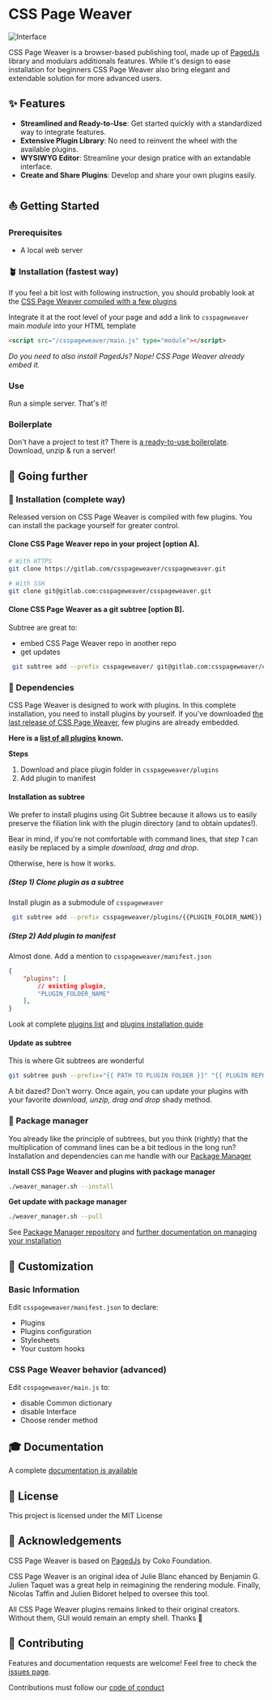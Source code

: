 # CSS Page Weaver 

![Interface](https://gitlab.com/csspageweaver/csspageweaver/-/wikis/uploads/e724d6782600c30bc1b8d1ad56b24217/_screen_copie.webp)

CSS Page Weaver is a browser-based publishing tool, made up of [PagedJs](https://pagedjs.org/about/) library and modulars additionals features. While it's design to ease installation for beginners CSS Page Weaver also bring elegant and extendable solution for more advanced users.

## ✨ Features

- **Streamlined and Ready-to-Use**: Get started quickly with a standardized way to integrate features.
- **Extensive Plugin Library**: No need to reinvent the wheel with the available plugins.
- **WYSIWYG Editor**: Streamline your design pratice with an extandable interface.
- **Create and Share Plugins**: Develop and share your own plugins easily.

## ⛵ Getting Started

### Prerequisites

- A local web server

### 🪴 Installation (fastest way)

If you feel a bit lost with following instruction, you should probably look at the [CSS Page Weaver compiled with a few plugins](https://gitlab.com/csspageweaver/csspageweaver/-/releases)

Integrate it at the root level of your page and add a link to `csspageweaver` main _module_ into your HTML template

```html
<script src="/csspageweaver/main.js" type="module"></script>
```

*Do you need to also install PagedJs? Nope! CSS Page Weaver already embed it.*

### Use

Run a simple server. That's it!

### Boilerplate 

Don't have a project to test it? There is [a ready-to-use boilerplate](https://gitlab.com/csspageweaver//boilerplate). Download, unzip & run a server!


## 🚀 Going further

### 🌲 Installation (complete way)

Released version on CSS Page Weaver is compiled with few plugins. You can install the package yourself for greater control.

#### Clone CSS Page Weaver repo in your project [option A].

```bash
# With HTTPS
git clone https://gitlab.com/csspageweaver/csspageweaver.git

# With SSH
git clone git@gitlab.com:csspageweaver/csspageweaver.git
```
#### Clone CSS Page Weaver as a git subtree [option B].

Subtree are great to:
- embed CSS Page Weaver repo in another repo
- get updates 

```bash
 git subtree add --prefix csspageweaver/ git@gitlab.com:csspageweaver/cssPageWeaver.git --squash
```

### 🔌 Dependencies

CSS Page Weaver is designed to work with plugins. In this complete installation, you need to install plugins by yourself. If you've downloaded [the last release of CSS Page Weaver](https://gitlab.com/csspageweaver/csspageweaver/-/releases), few plugins are already embedded.

**Here is a [list of all plugins](https://gitlab.com/csspageweaver//plugins) known.**

**Steps**

1. Download and place plugin folder in `csspageweaver/plugins`
2. Add plugin to manifest

#### Installation as subtree

We prefer to install plugins using Git Subtree because it allows us to easily preserve the filiation link with the plugin directory (and to obtain updates!).

Bear in mind, if you're not comfortable with command lines, that *step 1* can easily be replaced by a simple *download, drag and drop*.

Otherwise, here is how it works.

##### (Step 1) Clone plugin as a subtree

Install plugin as a submodule of `csspageweaver`

```bash
 git subtree add --prefix csspageweaver/plugins/{{PLUGIN_FOLDER_NAME}} git@gitlab.com:csspageweaver/plugins/{{PLUGIN_NAME}}.git --squash
```

##### (Step 2) Add plugin to manifest

Almost done. Add a mention to `csspageweaver/manifest.json`

```json
{
	"plugins": [
		// existing plugin,
		"PLUGIN_FOLDER_NAME"
	],
}
```

Look at complete [plugins list](https://gitlab.com/csspageweaver/plugins) and [plugins installation guide](https://gitlab.com/csspageweaver/csspageweaver/-/wikis/design/plugins/install)

#### Update as subtree

This is where Git subtrees are wonderful

```bash
git subtree push --prefix="{{ PATH TO PLUGIN FOLDER }}" "{{ PLUGIN REPO URL}}" main
```

A bit dazed? Don't worry. Once again, you can update your plugins with your favorite *download, unzip, drag and drop* shady method.

### 🎁 Package manager

You already like the principle of subtrees, but you think (rightly) that the multiplication of command lines can be a bit tedious in the long run? Installation and dependencies can me handle with our [Package Manager](https://gitlab.com/csspageweaver/package-manager)

**Install CSS Page Weaver and plugins with package manager**

```bash
./weaver_manager.sh --install 
```

**Get update with package manager**

```bash
./weaver_manager.sh --pull 
```

See [Package Manager repository](https://gitlab.com/csspageweaver-toolkit/package_manager) and [further documentation on managing your installation](https://gitlab.com/csspageweaver/csspageweaver/-/wikis/maintain_and_develop/core/5-manage_csspageweaver_integration)



## 🔄 Customization

### Basic Information

Edit `csspageweaver/manifest.json` to declare:
- Plugins
- Plugins configuration
- Stylesheets
- Your custom hooks

### CSS Page Weaver behavior (advanced)

Edit `csspageweaver/main.js` to:
- disable Common dictionary
- disable Interface
- Choose render method

## 🎓 Documentation

A complete [documentation is available](https://gitlab.com/csspageweaver/csspageweaver/-/wikis/home)

## 📝 License

This project is licensed under the MIT License

## 👏 Acknowledgements

CSS Page Weaver is based on [PagedJs](https://pagedjs.org/about/) by Coko Foundation. 

CSS Page Weaver is an original idea of Julie Blanc ehanced by Benjamin G.
Julien Taquet was a great help in reimagining the rendering module. Finally, Nicolas Taffin and Julien Bidoret helped to oversee this tool.

All CSS Page Weaver plugins remains linked to their original creators. 
Without them, GUI would remain an empty shell. Thanks 🙏

## 🙌 Contributing 

Features and documentation requests are welcome! Feel free to check the [issues page](https://gitlab.com/csspageweaver/csspageweaver/-/issues).

Contributions must follow our [code of conduct](https://www.contributor-covenant.org/version/2/1/code_of_conduct/)